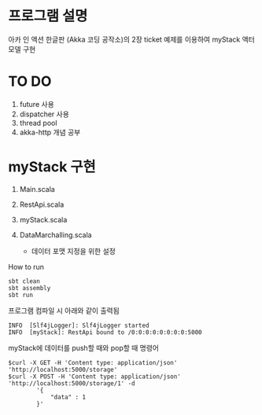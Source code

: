 프로그램 설명
=================
아카 인 액션 한글판 (Akka 코딩 공작소)의 2장 ticket 예제를 이용하여 myStack 액터 모델 구현

TO DO
=================
1. future 사용
2. dispatcher 사용
3. thread pool 
4. akka-http 개념 공부

myStack 구현
=================

1. Main.scala
   
2. RestApi.scala
   
3. myStack.scala
   
4. DataMarchalling.scala
    - 데이터 포맷 지정을 위한 설정
   
How to run
    
    sbt clean
    sbt assembly
    sbt run

프로그램 컴파일 시 아래와 같이 출력됨

    INFO  [Slf4jLogger]: Slf4jLogger started
    INFO  [myStack]: RestApi bound to /0:0:0:0:0:0:0:0:5000


myStack에 데이터를 push할 때와 pop할 때 명령어

    $curl -X GET -H 'Content type: application/json' 'http://localhost:5000/storage'
    $curl -X POST -H 'Content type: application/json' 'http://localhost:5000/storage/1' -d 
            '{ 
                "data" : 1
            }'



